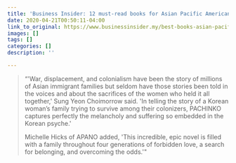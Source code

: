 ```yaml
---
title: 'Business Insider: 12 must-read books for Asian Pacific American Heritage Month'
date: 2020-04-21T00:50:11-04:00
link_to_original: https://www.businessinsider.my/best-books-asian-pacific-american-heritage-authors-2020-4
images: []
tags: []
categories: []
description: ''

---
```

> “'War, displacement, and colonialism have been the story of millions of Asian immigrant families but seldom have those stories been told in the voices and about the sacrifices of the women who held it all together,' Sung Yeon Choimorrow said. 'In telling the story of a Korean woman’s family trying to survive among their colonizers, PACHINKO captures perfectly the melancholy and suffering so embedded in the Korean psyche.'
>
> Michelle Hicks of APANO added, 'This incredible, epic novel is filled with a family throughout four generations of forbidden love, a search for belonging, and overcoming the odds.'"